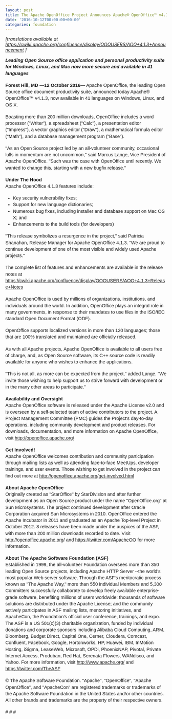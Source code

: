 ```yaml
---
layout: post
title: The Apache OpenOffice Project Announces Apache® OpenOffice™ v4.1.3
date: '2016-10-12T00:00:00+00:00'
categories: foundation
---
```

<span id="docs-internal-guid-948812c4-b070-8f92-94d0-0e6977f0a7f9"> 
    <p><i>[translations available at <a href="https://cwiki.apache.org/confluence/display/OOOUSERS/AOO+4.1.3+Announcement">https://cwiki.apache.org/confluence/display/OOOUSERS/AOO+4.1.3+Announcement</a>&nbsp;]</i> </p> 
    <p dir="ltr" style="line-height: 1.38; margin-top: 0pt; margin-bottom: 0pt;"><span style="background-color: transparent; font-family: Arial; font-size: 14.6667px; font-style: italic; font-weight: 700; white-space: pre-wrap;">Leading Open Source office application and personal productivity suite for Windows, Linux, and Mac now more secure and available in 41 languages</span></p><br /> 
    <p dir="ltr" style="line-height: 1.38; margin-top: 0pt; margin-bottom: 0pt;"><span style="font-size: 14.6667px; font-family: Arial; background-color: transparent; font-weight: 700; vertical-align: baseline; white-space: pre-wrap;">Forest Hill, MD —12 October 2016—</span><span style="font-size: 14.6667px; font-family: Arial; background-color: transparent; vertical-align: baseline; white-space: pre-wrap;"> Apache OpenOffice, the leading Open Source office document productivity suite, announced today Apache® OpenOffice™ v4.1.3, now available in 41 languages on Windows, Linux, and OS X. </span></p><br /> 
    <p dir="ltr" style="line-height: 1.38; margin-top: 0pt; margin-bottom: 0pt;"><span style="font-size: 14.6667px; font-family: Arial; background-color: transparent; vertical-align: baseline; white-space: pre-wrap;">Boasting more than 200 million downloads, OpenOffice includes a word processor (&quot;Writer&quot;), a spreadsheet (&quot;Calc&quot;), a presentation editor (&quot;Impress&quot;), a vector graphics editor (&quot;Draw&quot;), a mathematical formula editor (&quot;Math&quot;), and a database management program (&quot;Base&quot;).</span></p><br /> 
    <p dir="ltr" style="line-height: 1.38; margin-top: 0pt; margin-bottom: 0pt;"><span style="font-size: 14.6667px; font-family: Arial; background-color: transparent; vertical-align: baseline; white-space: pre-wrap;">&quot;As an Open Source project led by an all-volunteer community, occasional lulls in momentum are not uncommon,&quot; said Marcus Lange, Vice President of Apache OpenOffice. &quot;Such was the case with OpenOffice until recently. We wanted to change this, starting with a new bugfix release.&quot;</span></p><br /> 
    <p dir="ltr" style="line-height: 1.38; margin-top: 0pt; margin-bottom: 0pt;"><span style="font-size: 14.6667px; font-family: Arial; background-color: transparent; font-weight: 700; vertical-align: baseline; white-space: pre-wrap;">Under The Hood</span></p> 
    <p dir="ltr" style="line-height: 1.38; margin-top: 0pt; margin-bottom: 0pt;"><span style="font-size: 14.6667px; font-family: Arial; background-color: transparent; vertical-align: baseline; white-space: pre-wrap;">Apache OpenOffice 4.1.3 features include:</span></p><br /> 
    <ul style="margin-top: 0pt; margin-bottom: 0pt;"> 
      <li dir="ltr" style="list-style-type: disc; font-size: 14.6667px; font-family: Arial; background-color: transparent; vertical-align: baseline;"> 
        <p dir="ltr" style="line-height: 1.38; margin-top: 0pt; margin-bottom: 0pt;"><span style="font-size: 14.6667px; background-color: transparent; vertical-align: baseline; white-space: pre-wrap;">Key security vulnerability fixes;</span></p> 
      </li> 
      <li dir="ltr" style="list-style-type: disc; font-size: 14.6667px; font-family: Arial; background-color: transparent; vertical-align: baseline;"> 
        <p dir="ltr" style="line-height: 1.38; margin-top: 0pt; margin-bottom: 0pt;"><span style="font-size: 14.6667px; background-color: transparent; vertical-align: baseline; white-space: pre-wrap;">Support for new language dictionaries;</span></p> 
      </li> 
      <li dir="ltr" style="list-style-type: disc; font-size: 14.6667px; font-family: Arial; background-color: transparent; vertical-align: baseline;"> 
        <p dir="ltr" style="line-height: 1.38; margin-top: 0pt; margin-bottom: 0pt;"><span style="font-size: 14.6667px; background-color: transparent; vertical-align: baseline; white-space: pre-wrap;">Numerous bug fixes, including installer and database support on Mac OS X; and </span></p> 
      </li> 
      <li dir="ltr" style="list-style-type: disc; font-size: 14.6667px; font-family: Arial; background-color: transparent; vertical-align: baseline;"> 
        <p dir="ltr" style="line-height: 1.38; margin-top: 0pt; margin-bottom: 0pt;"><span style="font-size: 14.6667px; background-color: transparent; vertical-align: baseline; white-space: pre-wrap;">Enhancements to the build tools (for developers)</span></p> 
      </li> 
    </ul><br /> 
    <p dir="ltr" style="line-height: 1.38; margin-top: 0pt; margin-bottom: 0pt;"><span style="font-size: 14.6667px; font-family: Arial; background-color: transparent; vertical-align: baseline; white-space: pre-wrap;">&quot;This release symbolizes a resurgence in the project,&quot; said Patricia Shanahan, Release Manager for Apache OpenOffice 4.1.3. &quot;We are proud to continue development of one of the most visible and widely used Apache projects.&quot;</span></p><br /> 
    <p dir="ltr" style="line-height: 1.38; margin-top: 0pt; margin-bottom: 0pt;"><span style="font-size: 14.6667px; font-family: Arial; background-color: transparent; vertical-align: baseline; white-space: pre-wrap;">The complete list of features and enhancements are available in the release notes at <a href="https://cwiki.apache.org/confluence/display/OOOUSERS/AOO+4.1.3+Release+Notes">https://cwiki.apache.org/confluence/display/OOOUSERS/AOO+4.1.3+Release+Notes</a></span></p><br /> 
    <p dir="ltr" style="line-height: 1.38; margin-top: 0pt; margin-bottom: 0pt;"><span style="font-size: 14.6667px; font-family: Arial; background-color: transparent; vertical-align: baseline; white-space: pre-wrap;">Apache OpenOffice is used by millions of organizations, institutions, and individuals around the world. In addition, OpenOffice plays an integral role in many governments, in response to their mandates to use files in the ISO/IEC standard Open Document Format (ODF).</span></p><br /> 
    <p dir="ltr" style="line-height: 1.38; margin-top: 0pt; margin-bottom: 0pt;"><span style="font-size: 14.6667px; font-family: Arial; background-color: transparent; vertical-align: baseline; white-space: pre-wrap;">OpenOffice supports localized versions in more than 120 languages; those that are 100% translated and maintained are officially released.</span></p><br /> 
    <p dir="ltr" style="line-height: 1.38; margin-top: 0pt; margin-bottom: 0pt;"><span style="font-size: 14.6667px; font-family: Arial; background-color: transparent; vertical-align: baseline; white-space: pre-wrap;">As with all Apache projects, Apache OpenOffice is available to all users free of charge, and, as Open Source software, its C++ source code is readily available for anyone who wishes to enhance the applications.</span></p><br /> 
    <p dir="ltr" style="line-height: 1.38; margin-top: 0pt; margin-bottom: 0pt;"><span style="font-size: 14.6667px; font-family: Arial; background-color: transparent; vertical-align: baseline; white-space: pre-wrap;">&quot;This is not all, as more can be expected from the project,&quot; added Lange. &quot;We invite those wishing to help support us to strive forward with development or in the many other areas to participate.&quot;</span></p><br /> 
    <p dir="ltr" style="line-height: 1.38; margin-top: 0pt; margin-bottom: 0pt;"><span style="font-size: 14.6667px; font-family: Arial; background-color: transparent; font-weight: 700; vertical-align: baseline; white-space: pre-wrap;">Availability and Oversight</span></p> 
    <p dir="ltr" style="line-height: 1.38; margin-top: 0pt; margin-bottom: 0pt;"><span style="font-size: 14.6667px; font-family: Arial; background-color: transparent; vertical-align: baseline; white-space: pre-wrap;">Apache OpenOffice software is released under the Apache License v2.0 and is overseen by a self-selected team of active contributors to the project. A Project Management Committee (PMC) guides the Project's day-to-day operations, including community development and product releases. For downloads, documentation, and more information on Apache OpenOffice, visit <a href="http://openoffice.apache.org/">http://openoffice.apache.org/</a></span></p><br /> 
    <p dir="ltr" style="line-height: 1.38; margin-top: 0pt; margin-bottom: 0pt;"><span style="font-size: 14.6667px; font-family: Arial; background-color: transparent; font-weight: 700; vertical-align: baseline; white-space: pre-wrap;">Get Involved!</span></p> 
    <p dir="ltr" style="line-height: 1.38; margin-top: 0pt; margin-bottom: 0pt;"><span style="font-size: 14.6667px; font-family: Arial; background-color: transparent; vertical-align: baseline; white-space: pre-wrap;">Apache OpenOffice welcomes contribution and community participation through mailing lists as well as attending face-to-face MeetUps, developer trainings, and user events. Those wishing to get involved in the project can find out more at <a href="http://openoffice.apache.org/get-involved.html">http://openoffice.apache.org/get-involved.html</a></span></p><br /> 
    <p dir="ltr" style="line-height: 1.38; margin-top: 0pt; margin-bottom: 0pt;"><span style="font-size: 14.6667px; font-family: Arial; background-color: transparent; font-weight: 700; vertical-align: baseline; white-space: pre-wrap;">About Apache OpenOffice</span></p> 
    <p dir="ltr" style="line-height: 1.38; margin-top: 0pt; margin-bottom: 0pt;"><span style="font-size: 14.6667px; font-family: Arial; background-color: transparent; vertical-align: baseline; white-space: pre-wrap;">Originally created as &quot;StarOffice&quot; by StarDivision and after further development as an Open Source product under the name &quot;OpenOffice.org&quot; at Sun Microsystems. The project continued development after Oracle Corporation acquired Sun Microsystems in 2010. OpenOffice entered the Apache Incubator in 2011 and graduated as an Apache Top-level Project in October 2012. 8 releases have been made under the auspices of the ASF, with more than 200 million downloads recorded to date. Visit <a href="http://openoffice.apache.org/">http://openoffice.apache.org/</a> and <a href="http://www.apache.org/">https://twitter.com/ApacheOO</a> for more information.</span></p><br /> 
    <p dir="ltr" style="line-height: 1.38; margin-top: 0pt; margin-bottom: 0pt;"><span style="font-size: 14.6667px; font-family: Arial; background-color: transparent; font-weight: 700; vertical-align: baseline; white-space: pre-wrap;">About The Apache Software Foundation (ASF)</span></p> 
    <p dir="ltr" style="line-height: 1.38; margin-top: 0pt; margin-bottom: 0pt;"><span style="font-size: 14.6667px; font-family: Arial; background-color: transparent; vertical-align: baseline; white-space: pre-wrap;">Established in 1999, the all-volunteer Foundation oversees more than 350 leading Open Source projects, including Apache HTTP Server --the world's most popular Web server software. Through the ASF's meritocratic process known as &quot;The Apache Way,&quot; more than 550 individual Members and 5,300 Committers successfully collaborate to develop freely available enterprise-grade software, benefiting millions of users worldwide: thousands of software solutions are distributed under the Apache License; and the community actively participates in ASF mailing lists, mentoring initiatives, and ApacheCon, the Foundation's official user conference, trainings, and expo. The ASF is a US 501(c)(3) charitable organization, funded by individual donations and corporate sponsors including Alibaba Cloud Computing, ARM, Bloomberg, Budget Direct, Capital One, Cerner, Cloudera, Comcast, Confluent, Facebook, Google, Hortonworks, HP, Huawei, IBM, InMotion Hosting, iSigma, LeaseWeb, Microsoft, OPDi, PhoenixNAP, Pivotal, Private Internet Access, Produban, Red Hat, Serenata Flowers, WANdisco, and Yahoo. For more information, visit <a href="http://www.apache.org/">http://www.apache.org/</a> and <a href="https://twitter.com/TheASF">https://twitter.com/TheASF</a></span></p><br /> 
    <p dir="ltr" style="line-height: 1.38; margin-top: 0pt; margin-bottom: 0pt;"><span style="font-size: 14.6667px; font-family: Arial; background-color: transparent; vertical-align: baseline; white-space: pre-wrap;">© The Apache Software Foundation. &quot;Apache&quot;, &quot;OpenOffice&quot;, &quot;Apache OpenOffice&quot;, and &quot;ApacheCon&quot; are registered trademarks or trademarks of the Apache Software Foundation in the United States and/or other countries. All other brands and trademarks are the property of their respective owners.</span></p><br /> 
    <p dir="ltr" style="line-height: 1.38; margin-top: 0pt; margin-bottom: 0pt;"><span style="font-size: 14.6667px; font-family: Arial; background-color: transparent; vertical-align: baseline; white-space: pre-wrap;"># # #</span></p></span>
